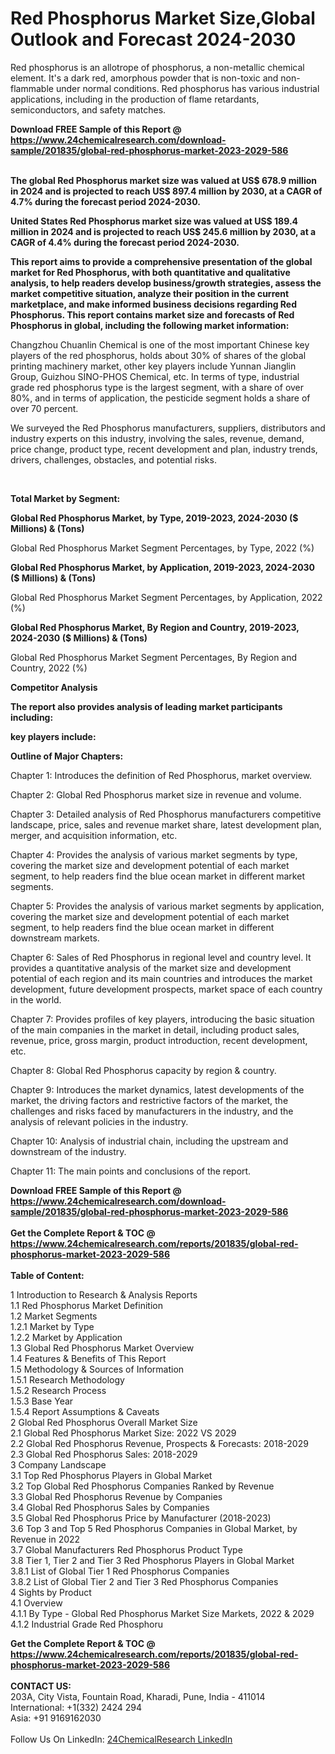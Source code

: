 <h1>Red Phosphorus Market Size,Global Outlook and Forecast 2024-2030</h1><p>
</p><p>Red phosphorus is an allotrope of phosphorus, a non-metallic chemical element. It's a dark red, amorphous powder that is non-toxic and non-flammable under normal conditions. Red phosphorus has various industrial applications, including in the production of flame retardants, semiconductors, and safety matches.</p><p>
</p><div><b>Download FREE Sample of this Report @ 
            <a href="https://www.24chemicalresearch.com/download-sample/201835/global-red-phosphorus-market-2023-2029-586">
            https://www.24chemicalresearch.com/download-sample/201835/global-red-phosphorus-market-2023-2029-586</a></b></div><br><p><strong>The global Red Phosphorus market size was valued at US$ 678.9 million in 2024 and is projected to reach US$ 897.4 million by 2030, at a CAGR of 4.7% during the forecast period 2024-2030.</strong></p><p>
</p><p><strong>United States Red Phosphorus market size was valued at US$ 189.4 million in 2024 and is projected to reach US$ 245.6 million by 2030, at a CAGR of 4.4% during the forecast period 2024-2030.</strong></p><p>
</p><p><strong>This report aims to provide a comprehensive presentation of the global market for Red Phosphorus, with both quantitative and qualitative analysis, to help readers develop business/growth strategies, assess the market competitive situation, analyze their position in the current marketplace, and make informed business decisions regarding Red Phosphorus. This report contains market size and forecasts of Red Phosphorus in global, including the following market information:</strong></p><p>
</p><p>
</p><p>Changzhou Chuanlin Chemical is one of the most important Chinese key players of the red phosphorus, holds about 30% of shares of the global printing machinery market, other key players include Yunnan Jianglin Group, Guizhou SINO-PHOS Chemical, etc. In terms of type, industrial grade red phosphorus type is the largest segment, with a share of over 80%, and in terms of application, the pesticide segment holds a share of over 70 percent.</p><p>
We surveyed the Red Phosphorus manufacturers, suppliers, distributors and industry experts on this industry, involving the sales, revenue, demand, price change, product type, recent development and plan, industry trends, drivers, challenges, obstacles, and potential risks.</p><p>
 </p><p>
<strong>Total Market by Segment:</strong></p><p>
</p><p><strong>Global Red Phosphorus Market, by Type, 2019-2023, 2024-2030 ($ Millions) &amp; (Tons)</strong></p><p>
Global Red Phosphorus Market Segment Percentages, by Type, 2022 (%)</p><p>
</p><p>
</p><p><strong>Global Red Phosphorus Market, by Application, 2019-2023, 2024-2030 ($ Millions) &amp; (Tons)</strong></p><p>
Global Red Phosphorus Market Segment Percentages, by Application, 2022 (%)</p><p>
</p><p>
</p><p><strong>Global Red Phosphorus Market, By Region and Country, 2019-2023, 2024-2030 ($ Millions) &amp; (Tons)</strong></p><p>
Global Red Phosphorus Market Segment Percentages, By Region and Country, 2022 (%)</p><p>
</p><p>
<strong>Competitor Analysis</strong></p><p>
</p><p><strong>The report also provides analysis of leading market participants including:</strong></p><p>
</p><p>
<strong>key players include:</strong></p><p>
</p><p>
</p><p><strong>Outline of Major Chapters:</strong></p><p>
</p><p>Chapter 1: Introduces the definition of Red Phosphorus, market overview.</p><p>
Chapter 2: Global Red Phosphorus market size in revenue and volume.</p><p>
Chapter 3: Detailed analysis of Red Phosphorus manufacturers competitive landscape, price, sales and revenue market share, latest development plan, merger, and acquisition information, etc.</p><p>
Chapter 4: Provides the analysis of various market segments by type, covering the market size and development potential of each market segment, to help readers find the blue ocean market in different market segments.</p><p>
Chapter 5: Provides the analysis of various market segments by application, covering the market size and development potential of each market segment, to help readers find the blue ocean market in different downstream markets.</p><p>
Chapter 6: Sales of Red Phosphorus in regional level and country level. It provides a quantitative analysis of the market size and development potential of each region and its main countries and introduces the market development, future development prospects, market space of each country in the world.</p><p>
Chapter 7: Provides profiles of key players, introducing the basic situation of the main companies in the market in detail, including product sales, revenue, price, gross margin, product introduction, recent development, etc.</p><p>
Chapter 8: Global Red Phosphorus capacity by region &amp; country.</p><p>
Chapter 9: Introduces the market dynamics, latest developments of the market, the driving factors and restrictive factors of the market, the challenges and risks faced by manufacturers in the industry, and the analysis of relevant policies in the industry.</p><p>
Chapter 10: Analysis of industrial chain, including the upstream and downstream of the industry.</p><p>
Chapter 11: The main points and conclusions of the report.</p><div><b>Download FREE Sample of this Report @ 
            <a href="https://www.24chemicalresearch.com/download-sample/201835/global-red-phosphorus-market-2023-2029-586">
            https://www.24chemicalresearch.com/download-sample/201835/global-red-phosphorus-market-2023-2029-586</a></b></div><br><div><b>Get the Complete Report & TOC @ 
            <a href="https://www.24chemicalresearch.com/reports/201835/global-red-phosphorus-market-2023-2029-586">
            https://www.24chemicalresearch.com/reports/201835/global-red-phosphorus-market-2023-2029-586</a></b></div><br>
            <b>Table of Content:</b><p>1 Introduction to Research & Analysis Reports<br />
    1.1 Red Phosphorus Market Definition<br />
    1.2 Market Segments<br />
        1.2.1 Market by Type<br />
        1.2.2 Market by Application<br />
    1.3 Global Red Phosphorus Market Overview<br />
    1.4 Features & Benefits of This Report<br />
    1.5 Methodology & Sources of Information<br />
        1.5.1 Research Methodology<br />
        1.5.2 Research Process<br />
        1.5.3 Base Year<br />
        1.5.4 Report Assumptions & Caveats<br />
2 Global Red Phosphorus Overall Market Size<br />
    2.1 Global Red Phosphorus Market Size: 2022 VS 2029<br />
    2.2 Global Red Phosphorus Revenue, Prospects & Forecasts: 2018-2029<br />
    2.3 Global Red Phosphorus Sales: 2018-2029<br />
3 Company Landscape<br />
    3.1 Top Red Phosphorus Players in Global Market<br />
    3.2 Top Global Red Phosphorus Companies Ranked by Revenue<br />
    3.3 Global Red Phosphorus Revenue by Companies<br />
    3.4 Global Red Phosphorus Sales by Companies<br />
    3.5 Global Red Phosphorus Price by Manufacturer (2018-2023)<br />
    3.6 Top 3 and Top 5 Red Phosphorus Companies in Global Market, by Revenue in 2022<br />
    3.7 Global Manufacturers Red Phosphorus Product Type<br />
    3.8 Tier 1, Tier 2 and Tier 3 Red Phosphorus Players in Global Market<br />
        3.8.1 List of Global Tier 1 Red Phosphorus Companies<br />
        3.8.2 List of Global Tier 2 and Tier 3 Red Phosphorus Companies<br />
4 Sights by Product<br />
    4.1 Overview<br />
        4.1.1 By Type - Global Red Phosphorus Market Size Markets, 2022 & 2029<br />
        4.1.2 Industrial Grade Red Phosphoru</p><div><b>Get the Complete Report & TOC @ 
            <a href="https://www.24chemicalresearch.com/reports/201835/global-red-phosphorus-market-2023-2029-586">
            https://www.24chemicalresearch.com/reports/201835/global-red-phosphorus-market-2023-2029-586</a></b></div><br><b>CONTACT US:</b><br>
            203A, City Vista, Fountain Road, Kharadi, Pune, India - 411014<br>
            International: +1(332) 2424 294<br>
            Asia: +91 9169162030 <br><br>
            Follow Us On LinkedIn: <a href="https://www.linkedin.com/company/24chemicalresearch/">24ChemicalResearch LinkedIn</a>